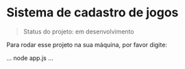 <h1> Sistema de cadastro de jogos</h1>

>Status do projeto: em desenvolvimento

Para rodar esse projeto na sua máquina, por favor digite: 

...
node app.js
...
